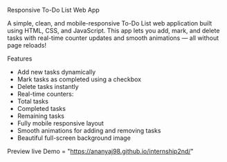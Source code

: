  Responsive To-Do List Web App

A simple, clean, and mobile-responsive To-Do List web application built using HTML, CSS, and JavaScript. This app lets you add, mark, and delete tasks with real-time counter updates and smooth animations — all without page reloads!

 Features

- Add new tasks dynamically
-  Mark tasks as completed using a checkbox
-  Delete tasks instantly
-  Real-time counters:
  - Total tasks
  - Completed tasks
  - Remaining tasks
-  Fully mobile responsive layout
-  Smooth animations for adding and removing tasks
-  Beautiful full-screen background image

 Preview
live Demo = "https://ananyaj98.github.io/internship2nd/"


